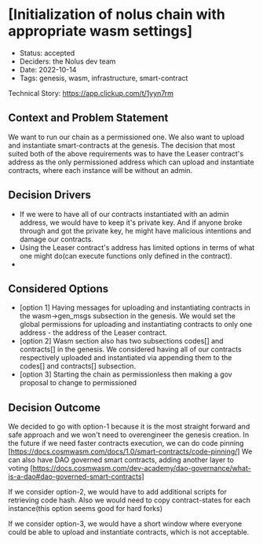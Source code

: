 # [Initialization of nolus chain with appropriate wasm settings]

- Status: accepted
- Deciders: the Nolus dev team
- Date: 2022-10-14
- Tags: genesis, wasm, infrastructure, smart-contract

Technical Story: https://app.clickup.com/t/1yyn7rm

## Context and Problem Statement

We want to run our chain as a permissioned one. We also want to upload and instantiate smart-contracts at the genesis.
The decision that most suited both of the above requirements was to have the Leaser contract's address as the only permissioned address which
can upload and instantiate contracts, where each instance will be without an admin.

## Decision Drivers

- If we were to have all of our contracts instantiated with an admin address, we would have to keep it's private key. And if anyone 
broke through and got the private key, he might have malicious intentions and damage our contracts. 
- Using the Leaser contract's address has limited options in terms of what one might do(can execute functions only defined in the contract).
- 

## Considered Options

- [option 1] Having messages for uploading and instantiating contracts in the wasm->gen_msgs subsection in the genesis. We would set the global permissions for uploading and instantiating contracts to only one address - the address of the Leaser contract.
- [option 2] Wasm section also has two subsections codes[] and contracts[] in the genesis. We considered having all of our contracts respectively uploaded and instantiated via appending them to the codes[] and contracts[] subsection. 
- [option 3] Starting the chain as permissionless then making a gov proposal to change to permissioned

## Decision Outcome

We decided to go with option-1 because it is the most straight forward and safe approach and we won't need to overengineer the genesis creation.
In the future if we need faster contracts execution, we can do code pinning [https://docs.cosmwasm.com/docs/1.0/smart-contracts/code-pinning/]
We can also have DAO governed smart contracts, adding another layer to voting [https://docs.cosmwasm.com/dev-academy/dao-governance/what-is-a-dao#dao-governed-smart-contracts]

If we consider option-2, we would have to add additional scripts for retrieving code hash.
Also we would need to copy contract-states for each instance(this option seems good for hard forks)

If we consider option-3, we would have a short window where everyone could be able to upload 
and instantiate contracts, which is not acceptable.